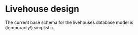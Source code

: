 # Livehouse design

The current base schema for the livehouses database model is (temporarily!) simplistic.

